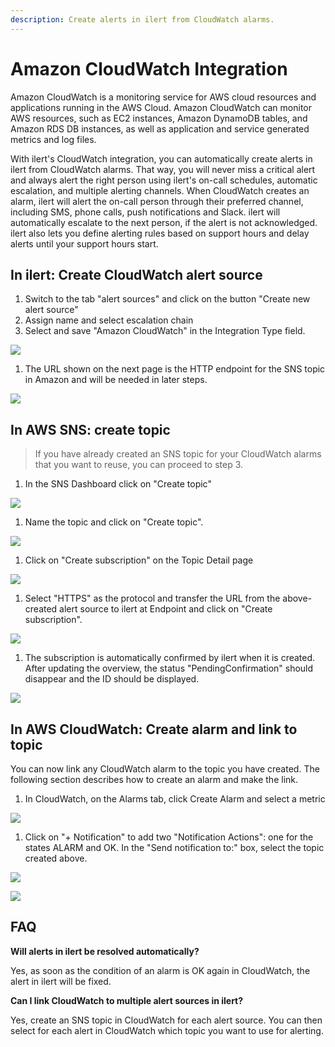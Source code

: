 ```yaml
---
description: Create alerts in ilert from CloudWatch alarms.
---
```


# Amazon CloudWatch Integration

Amazon CloudWatch is a monitoring service for AWS cloud resources and applications running in the AWS Cloud. Amazon CloudWatch can monitor AWS resources, such as EC2 instances, Amazon DynamoDB tables, and Amazon RDS DB instances, as well as application and service generated metrics and log files.

With ilert's CloudWatch integration, you can automatically create alerts in ilert from CloudWatch alarms. That way, you will never miss a critical alert and always alert the right person using ilert's on-call schedules, automatic escalation, and multiple alerting channels. When CloudWatch creates an alarm, ilert will alert the on-call person through their preferred channel, including SMS, phone calls, push notifications and Slack. ilert will automatically escalate to the next person, if the alert is not acknowledged. ilert also lets you define alerting rules based on support hours and delay alerts until your support hours start.

## In ilert: Create CloudWatch alert source <a href="#create-alert-source" id="create-alert-source"></a>

1. Switch to the tab "alert sources" and click on the button "Create new alert source"
2. Assign name and select escalation chain
3. Select and save "Amazon CloudWatch" in the Integration Type field.

![](<../.gitbook/assets/cw1 (1) (1).png>)

1. The URL shown on the next page is the HTTP endpoint for the SNS topic in Amazon and will be needed in later steps. &#x20;

![](../.gitbook/assets/cw2.png)

## In AWS SNS: create topic <a href="#create-topic" id="create-topic"></a>

> If you have already created an SNS topic for your CloudWatch alarms that you want to reuse, you can proceed to step 3.

1. In the SNS Dashboard click on "Create topic" &#x20;

![](../.gitbook/assets/cw3.png)

1. Name the topic and click on "Create topic". &#x20;

![](../.gitbook/assets/cw4.png)

1. Click on "Create subscription" on the Topic Detail page &#x20;

![](../.gitbook/assets/cw5.png)

1. Select "HTTPS" as the protocol and transfer the URL from the above-created alert source to ilert at Endpoint and click on "Create subscription". &#x20;

![](../.gitbook/assets/cw6.png)

1. The subscription is automatically confirmed by ilert when it is created. After updating the overview, the status "PendingConfirmation" should disappear and the ID should be displayed. &#x20;

![](../.gitbook/assets/cw7.png)

## In AWS CloudWatch: Create alarm and link to topic <a href="#create-alarm" id="create-alarm"></a>

You can now link any CloudWatch alarm to the topic you have created. The following section describes how to create an alarm and make the link.

1. In CloudWatch, on the Alarms tab, click Create Alarm and select a metric &#x20;

![](../.gitbook/assets/cw8.png)

1. Click on "+ Notification" to add two "Notification Actions": one for the states ALARM and OK. In the "Send notification to:" box, select the topic created above.   &#x20;

![](../.gitbook/assets/cw9.png)

![](../.gitbook/assets/cw10.png)

## FAQ <a href="#faq" id="faq"></a>

**Will alerts in ilert be resolved automatically?**

Yes, as soon as the condition of an alarm is OK again in CloudWatch, the alert in ilert will be fixed.

**Can I link CloudWatch to multiple alert sources in ilert?**

Yes, create an SNS topic in CloudWatch for each alert source. You can then select for each alert in CloudWatch which topic you want to use for alerting.
